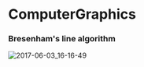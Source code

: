 # ComputerGraphics

### Bresenham's line algorithm
![2017-06-03_16-16-49](https://cloud.githubusercontent.com/assets/29162621/26754429/6ac3f810-4883-11e7-8abf-c456bd143cbb.png)

